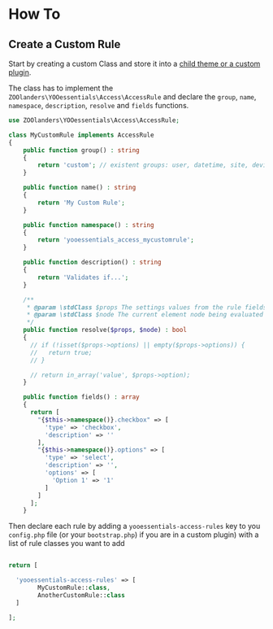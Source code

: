 # How To

## Create a Custom Rule

Start by creating a custom Class and store it into a [child theme or a custom plugin](https://yootheme.com/support/yootheme-pro/joomla/developers-child-themes#extend-functionality).

The class has to implement the `ZOOlanders\YOOessentials\Access\AccessRule` and declare the `group`, `name`, `namespace`, `description`, `resolve` and `fields` functions.

```php
use ZOOlanders\YOOessentials\Access\AccessRule;

class MyCustomRule implements AccessRule
{
    public function group() : string
    {
        return 'custom'; // existent groups: user, datetime, site, device
    }

    public function name() : string
    {
        return 'My Custom Rule';
    }

    public function namespace() : string
    {
        return 'yooessentials_access_mycustomrule';
    }

    public function description() : string
    {
        return 'Validates if...';
    }

    /**
     * @param \stdClass $props The settings values from the rule fields
     * @param \stdClass $node The current element node being evaluated
     */
    public function resolve($props, $node) : bool
    {
      // if (!isset($props->options) || empty($props->options)) {
      //   return true;
      // }

      // return in_array('value', $props->option);
    }

    public function fields() : array
    {
      return [
        "{$this->namespace()}.checkbox" => [
          'type' => 'checkbox',
          'description' => ''
        ],
        "{$this->namespace()}.options" => [
          'type' => 'select',
          'description' => '',
          'options' => [
            'Option 1' => '1'
          ]
        ]
      ];
    }
```

Then declare each rule by adding a `yooessentials-access-rules` key to you `config.php` file (or your `bootstrap.php`) if you are in a custom plugin) with a list of rule classes you want to add

```php

return [

  'yooessentials-access-rules' => [
        MyCustomRule::class,
        AnotherCustomRule::class
  ]

];
```
